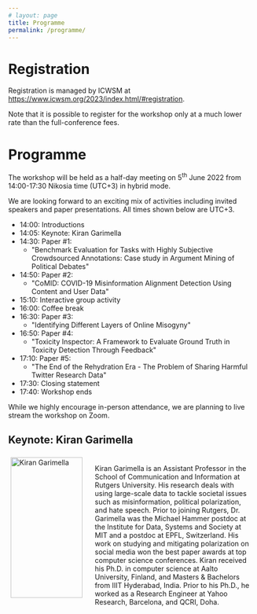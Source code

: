 ```yaml
---
# layout: page
title: Programme
permalink: /programme/
---
```


# Registration

Registration is managed by ICWSM at <a href="https://www.icwsm.org/2023/index.html/#registration">https://www.icwsm.org/2023/index.html/#registration</a>.

Note that it is possible to register for the workshop only at a much lower rate than the full-conference fees.

# Programme

The workshop will be held as a half-day meeting on 5<sup>th</sup> June 2022 from 14:00-17:30 Nikosia time (UTC+3) in hybrid mode.

We are looking forward to an exciting mix of activities including invited speakers and paper presentations. All times shown below are UTC+3.

* 14:00: Introductions
* 14:05: Keynote: Kiran Garimella
* 14:30: Paper #1:
	* "Benchmark Evaluation for Tasks with Highly Subjective Crowdsourced Annotations: Case study in Argument Mining of Political Debates"
* 14:50: Paper #2:
	* "CoMID: COVID-19 Misinformation Alignment Detection Using Content and User Data"
* 15:10: Interactive group activity
* 16:00: Coffee break
* 16:30: Paper #3:
	* "Identifying Different Layers of Online Misogyny"
* 16:50: Paper #4:
	* "Toxicity Inspector: A Framework to Evaluate Ground Truth in Toxicity Detection
Through Feedback"
* 17:10: Paper #5:
	* "The End of the Rehydration Era - The Problem of Sharing Harmful Twitter Research Data"
* 17:30: Closing statement
* 17:40: Workshop ends

While we highly encourage in-person attendance, we are planning to live stream the workshop on Zoom.

## Keynote: Kiran Garimella

<div class="row" valign="center" style="display:flex">
	<div class="column" style="padding:5px;flex:33%" valign="center">
	    <a href="https://gvrkiran.github.io/" >
	    	<img src="../images/kiran_img.jpeg" alt="Kiran Garimella" style="width:95%">
	    </a>
	</div>
	<div class="column" style="padding:5px;flex:66%" valign="center">
	  	<p align="left"> 
Kiran Garimella is an Assistant Professor in the School of Communication and Information at Rutgers University. His research deals with using large-scale data to tackle societal issues such as misinformation, political polarization, and hate speech. Prior to joining Rutgers, Dr. Garimella was the Michael Hammer postdoc at the Institute for Data, Systems and Society at MIT and a postdoc at EPFL, Switzerland. His work on studying and mitigating polarization on social media won the best paper awards at top computer science conferences. Kiran received his Ph.D. in computer science at Aalto University, Finland, and Masters & Bachelors from IIIT Hyderabad, India. Prior to his Ph.D., he worked as a Research Engineer at Yahoo Research, Barcelona, and QCRI, Doha. </p>
	</div>
</div>
